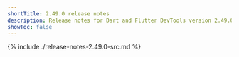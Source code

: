 ```yaml
---
shortTitle: 2.49.0 release notes
description: Release notes for Dart and Flutter DevTools version 2.49.0.
showToc: false
---
```


{% include ./release-notes-2.49.0-src.md %}

